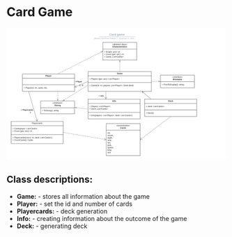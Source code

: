 # Card Game
![Diagram](Images/Diagram.png)
## Class descriptions:
- **Game:** - stores all information about the game
- **Player:** - set the id and number of cards
- **Playercards:** - deck generation
- **Info:** - creating information about the outcome of the game
- **Deck:** - generating deck
